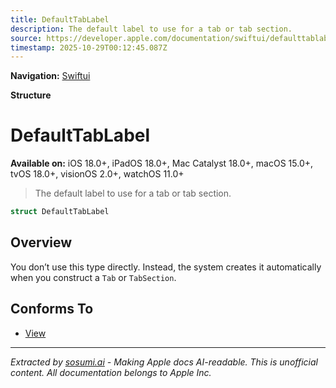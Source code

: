 ```yaml
---
title: DefaultTabLabel
description: The default label to use for a tab or tab section.
source: https://developer.apple.com/documentation/swiftui/defaulttablabel
timestamp: 2025-10-29T00:12:45.087Z
---
```


**Navigation:** [Swiftui](/documentation/swiftui)

**Structure**

# DefaultTabLabel

**Available on:** iOS 18.0+, iPadOS 18.0+, Mac Catalyst 18.0+, macOS 15.0+, tvOS 18.0+, visionOS 2.0+, watchOS 11.0+

> The default label to use for a tab or tab section.

```swift
struct DefaultTabLabel
```

## Overview

You don’t use this type directly. Instead, the system creates it automatically when you construct a `Tab` or `TabSection`.

## Conforms To

- [View](/documentation/swiftui/view)

---

*Extracted by [sosumi.ai](https://sosumi.ai) - Making Apple docs AI-readable.*
*This is unofficial content. All documentation belongs to Apple Inc.*

